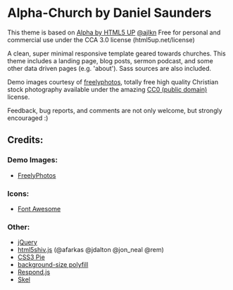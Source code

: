 # Alpha-Church by Daniel Saunders
This theme is based on [Alpha by HTML5 UP](http://html5up.net) [@ajlkn](http://twitter.com/ajlkn)
Free for personal and commercial use under the CCA 3.0 license (html5up.net/license)

A clean, super minimal responsive template geared towards churches. This theme includes a landing page, blog posts, sermon podcast, and some other data driven pages (e.g. 'about'). Sass sources are also included.

Demo images courtesy of [freelyphotos](https://freelyphotos.com), totally free high quality Christian stock photography available under the amazing [CC0 (public domain)](http://creativecommons.org/publicdomain/zero/1.0/) license.

Feedback, bug reports, and comments are not only welcome, but strongly encouraged :)


## Credits:

### Demo Images:
*	[FreelyPhotos](https://freelyphotos.com)

###	Icons:
*	[Font Awesome](http://fortawesome.github.com/Font-Awesome)

###	Other:
* [jQuery](http://jquery.com)
* [html5shiv.js](https://github.com/aFarkas/html5shiv) (@afarkas @jdalton @jon_neal @rem)
*	[CSS3 Pie](http://css3pie.com)
*	[background-size polyfill](http://github.com/louisremi)
*	[Respond.js](http://j.mp/respondjs)
*	[Skel](http://skel.io)
